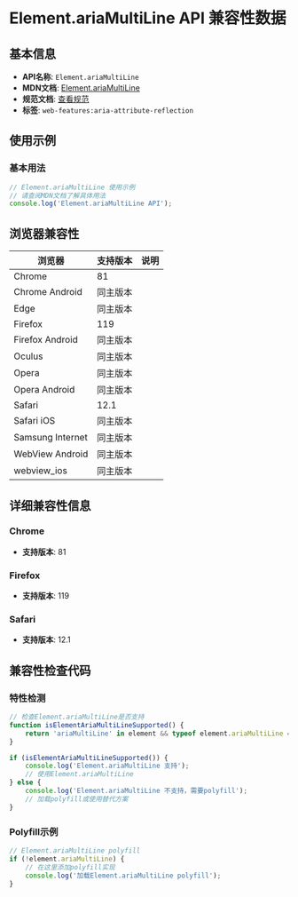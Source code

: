 # Element.ariaMultiLine API 兼容性数据

## 基本信息

- **API名称**: `Element.ariaMultiLine`
- **MDN文档**: [Element.ariaMultiLine](https://developer.mozilla.org/docs/Web/API/Element/ariaMultiLine)
- **规范文档**: [查看规范](https://w3c.github.io/aria/#dom-ariamixin-ariamultiline)
- **标签**: `web-features:aria-attribute-reflection`

## 使用示例

### 基本用法

```javascript
// Element.ariaMultiLine 使用示例
// 请查阅MDN文档了解具体用法
console.log('Element.ariaMultiLine API');
```

## 浏览器兼容性

| 浏览器 | 支持版本 | 说明 |
|--------|----------|------|
| Chrome | 81 |  |
| Chrome Android | 同主版本 |  |
| Edge | 同主版本 |  |
| Firefox | 119 |  |
| Firefox Android | 同主版本 |  |
| Oculus | 同主版本 |  |
| Opera | 同主版本 |  |
| Opera Android | 同主版本 |  |
| Safari | 12.1 |  |
| Safari iOS | 同主版本 |  |
| Samsung Internet | 同主版本 |  |
| WebView Android | 同主版本 |  |
| webview_ios | 同主版本 |  |

## 详细兼容性信息

### Chrome

- **支持版本**: 81

### Firefox

- **支持版本**: 119

### Safari

- **支持版本**: 12.1

## 兼容性检查代码

### 特性检测

```javascript
// 检查Element.ariaMultiLine是否支持
function isElementAriaMultiLineSupported() {
    return 'ariaMultiLine' in element && typeof element.ariaMultiLine === 'function';
}

if (isElementAriaMultiLineSupported()) {
    console.log('Element.ariaMultiLine 支持');
    // 使用Element.ariaMultiLine
} else {
    console.log('Element.ariaMultiLine 不支持，需要polyfill');
    // 加载polyfill或使用替代方案
}
```

### Polyfill示例

```javascript
// Element.ariaMultiLine polyfill
if (!element.ariaMultiLine) {
    // 在这里添加polyfill实现
    console.log('加载Element.ariaMultiLine polyfill');
}
```

